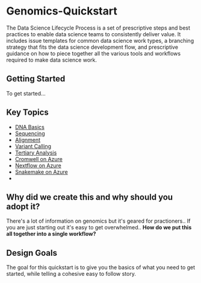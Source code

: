 # Genomics-Quickstart

The Data Science Lifecycle Process is a set of prescriptive steps and best practices to enable data science teams to consistently deliver value. It includes issue templates for common data science work types, a branching strategy that fits the data science development flow, and prescriptive guidance on how to piece together all the various tools and workflows required to make data science work.

## Getting Started

To get started...

## Key Topics

- [DNA Basics](00-Genomics-Basics/dna-structure.md)
- [Sequencing](00-Genomics-Basics/dna-sequencing.md)
- [Alignment](00-Genomics-Basics/dna-alignment.md)
- [Variant Calling](00-Genomics-Basics/variant-calling.md)
- [Tertiary Analysis](00-Genomics-Basics/tertiary-analysis.md)
- [Cromwell on Azure](01-Cromwell-Azure/../README.md)
- [Nextflow on Azure](01-Cromwell-Azure/../README.md)
- [Snakemake on Azure](01-Cromwell-Azure/../README.md)
- 
## Why did we create this and why should you adopt it?

There's a lot of information on genomics but it's geared for practioners.. If you are just
starting out it's easy to get overwhelmed.. **How do we put this all together into a single workflow?**

## Design Goals

The goal for this quickstart is to give you the basics of what you need to get started,
while telling a cohesive easy to follow story.